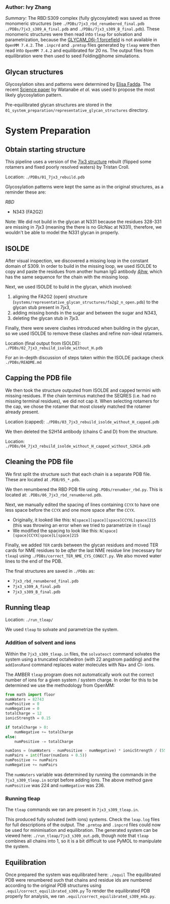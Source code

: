 ### Author: Ivy Zhang  

*Summary:* The RBD:S309 complex (fully glycosylated) was saved as three monomeric structures (see `./PDBs/7jx3_rbd_renumbered_final.pdb` `./PDBs/7jx3_s309_A_final.pdb` and `./PDBs/7jx3_s309_B_final.pdb`). These monomeric structures were then read into `tleap` for solvation and parametrization, because the [GLYCAM_06j-1 forcefield](https://pubmed.ncbi.nlm.nih.gov/17849372/) is not available in `OpenMM 7.4.2`. The `.inpcrd` and `.prmtop` files generated by `tleap` were then read into `OpenMM 7.4.2` and equilibrated for 20 ns. The output files from equilibration were then used to seed Folding@home simulations.

## Glycan structures

Glycosylation sites and patterns were determined by [Elisa Fadda](https://www.maynoothuniversity.ie/people/elisa-fadda). The recent [Science paper](https://science.sciencemag.org/content/early/2020/05/01/science.abb9983) by Watanabe *et al.* was used to propose the most likely glycosylation pattern.

Pre-equilibrated glycan structures are stored in the `01_system_preparation/representative_glycan_structures` directory. 

# System Preparation

## Obtain starting structure
This pipeline uses a version of the [7jx3 structure](https://www.rcsb.org/structure/7JX3) rebuilt (flipped some rotamers and fixed poorly resolved waters) by Tristan Croll.

Location: `./PDBs/01_7jx3_rebuild.pdb`

Glycosylation patterns were kept the same as in the original structures, as a reminder these are:

*RBD*
* N343 (FA2G2)

Note: We did not build in the glycan at N331 because the residues 328-331 are missing in 7jx3 (meaning the there is no GlcNac at N331), therefore, we wouldn't be able to model the N331 glycan in properly.

## ISOLDE

After visual inspection, we discovered a missing loop in the constant domain of S309. In order to build in the missing loop, we used ISOLDE to copy and paste the residues from another human IgG antibody [4jhw](https://www.rcsb.org/structure/4jhw), which has the same sequence for the chain with the missing loop.

Next, we used ISOLDE to build in the glycan, which involved:

1) aligning the FA2G2 (open) structure (`systems/representative_glycan_structures/fa2g2_n_open.pdb`) to the glycan stub present in 7jx3, 
2) adding missing bonds in the sugar and between the sugar and N343, 
3) deleting the glycan stub in 7jx3. 

Finally, there were severe clashes introduced when building in the glycan, so we used ISOLDE to remove these clashes and refine non-ideal rotamers.

Location (final output from ISOLDE): `./PDBs/02_7jx3_rebuild_isolde_without_H.pdb`

For an in-depth discussion of steps taken within the ISOLDE package check `./PDBs/README.md`

## Capping the PDB file

We then took the structure outputed from ISOLDE and capped termini with missing residues. If the chain terminus matched the SEQRES (i.e. had no missing terminal residues), we did not cap it. When selecting rotamers for the cap, we chose the rotamer that most closely matched the rotamer already present.

Location (capped): `./PDBs/03_7jx3_rebuild_isolde_without_H_capped.pdb`

We then deleted the S2H14 antibody (chains C and D) from the structure.

Location: `./PDBs/04_7jx3_rebuild_isolde_without_H_capped_without_S2H14.pdb`

## Cleaning the PDB file

We first split the structure such that each chain is a separate PDB file. These are located at `.PDB/05_*.pdb`. 

We then renumbered the RBD PDB file using `.PDBs/renumber_rbd.py`. This is located at: `.PDBs/06_7jx3_rbd_renumbered.pdb`.

Next, we  manually edited the spacing of lines containing `CCYX` to have one less space before the `CCYX` and one more space after the `CCYX`.
- Originally, it looked like this: `N[space][space][space]CCYXL[space]215` (this was throwing an error when we tried to parametrize in `tleap`)
- We modified the spacing to look like this: `N[space][space]CCYX[space]L[space]215`

Finally, we added `TER` cards between the glycan residues and moved TER cards for NME residues to be _after_ the last NME residue line (necessary for `tleap`) using `./PDBs/correct_TER_NME_CYS_CONECT.py`. We also moved water lines to the end of the PDB.

The final structures are saved in `./PDBs` as:

* `7jx3_rbd_renumbered_final.pdb`
* `7jx3_s309_A_final.pdb`
* `7jx3_s309_B_final.pdb`

## Running tleap

Location: `./run_tleap/`

We used `tleap` to solvate and parametrize the system. 

### Addition of solvent and ions

Within the `7jx3_s309_tleap.in` files, the `solvateoct` command solvates the system using a truncated octahedron (with 22 angstrom padding) and the `addIonsRand` command replaces water molecules with Na+ and Cl- ions. 

The AMBER `tleap` program does not automatically work out the correct number of ions for a given system / system charge. In order for this to be determined we use the methodology from OpenMM:

```python
from math import floor
numWaters = 82743
numPositive = 0
numNegative = 0 
totalCharge = 12
ionicStrength = 0.15

if totalCharge > 0:
    numNegative += totalCharge
else:
    numPositive -= totalCharge

numIons = (numWaters - numPositive - numNegative) * ionicStrength / (55.4)  # Pure water is about 55.4 molar (depending on temperature)
numPairs = int(floor(numIons + 0.5))
numPositive += numPairs
numNegative += numPairs
```

The `numWaters` variable was determined by running the commands in the `7jx3_s309_tleap.in` script before adding ions. The above method gave `numPositive` was 224 and `numNegative` was 236.

### Running tleap

The `tleap` commands we ran are present in `7jx3_s309_tleap.in`.

This produced fully solvated (with ions) systems. Check the `leap.log` files for full descriptions of the output. The `.prmtop` and `.inpcrd` files could now be used for minimisation and equilibration. The generated system can be viewed here: `./run_tleap/7jx3_s309_out.pdb`, though note that `tleap` combines all chains into 1, so it is a bit difficult to use PyMOL to manipulate the system.

## Equilibration

Once prepared the system was equilibrated here: `./equil`
The equilibrated PDB were renumbered such that chains and residue ids are numbered according to the original PDB structures using `.equil/correct_equilibrated_s309.py`
To render the equilibrated PDB properly for analysis, we ran `.equil/correct_equilibrated_s309_mda.py`.
